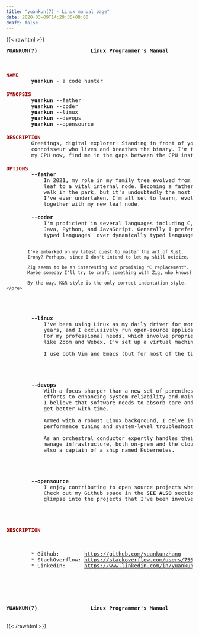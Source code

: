 ```yaml
---
title: "yuankun(7) - Linux manual page"
date: 2020-03-09T14:29:36+08:00
draft: false
---
```


{{< rawhtml >}}
<div>
  <pre style="margin: 0; padding: 0;"><b>YUANKUN(7)                 Linux Programmer's Manual                 YUANKUN(7)</b></pre>
  <pre style="margin: 0; padding: 50px 0 0 0; color: #a00000;"><b>NAME</b></pre>
  <pre style="margin: 0; padding: 0;">        <b>yuankun</b> - a code hunter</pre>
  <pre style="margin: 0; padding: 20px 0 0 0; color: #a00000;"><b>SYNOPSIS</b></pre>
  <pre style="margin: 0; padding: 0;">        <b>yuankun</b> --father</pre>
  <pre style="margin: 0; padding: 0;">        <b>yuankun</b> --coder</pre>
  <pre style="margin: 0; padding: 0;">        <b>yuankun</b> --linux</pre>
  <pre style="margin: 0; padding: 0;">        <b>yuankun</b> --devops</pre>
  <pre style="margin: 0; padding: 0;">        <b>yuankun</b> --opensource</pre>
  <pre style="margin: 0; padding: 20px 0 0 0; color: #a00000;"><b>DESCRIPTION</b></pre>
  <pre style="margin: 0; padding: 0;">        Greetings, digital explorer! Standing in front of you is a coding
        connoisseur who lives and breathes the binary. I'm too busy steering
        my CPU now, find me in the gaps between the CPU instructions!</pre>
  <pre style="margin: 0; padding: 20px 0 0 0; color: #a00000;"><b>OPTIONS</b></pre>
  <pre style="margin: 0; padding: 0;">        <b>--father</b>
            In 2021, my role in my family tree evolved from being a mere
            leaf to a vital internal node. Becoming a father has been no
            walk in the park, but it's undoubtedly the most rewarding role
            I've ever undertaken. I'm all set to learn, evolve, and grow
            together with my new leaf node.</pre>
  <pre style="margin: 0; padding: 20px 0 0 0;">        <b>--coder</b>
            I'm proficient in several languages including C, C++, Golang,
            Java, Python, and JavaScript. Generally I prefer statically
            typed languages  over dynamically typed languages.

            I've embarked on my latest quest to master the art of Rust.
            Irony? Perhaps, since I don't intend to let my skill oxidize.
            
            Zig seems to be an interesting and promising "C replacement".
            Maybe someday I'll try to craft something with Zig, who knows?

            By the way, K&R style is the only correct indentation style.</pre>
  <pre style="margin: 0; padding: 20px 0 0 0;">        <b>--linux</b>
            I've been using Linux as my daily driver for more than five
            years, and I exclusively run open-source applications on it.
            For my professional needs, which involve proprietary software
            like Zoom and Webex, I'v set up a virtual machine.

            I use both Vim and Emacs (but for most of the time, Vim).</pre>
  <pre style="margin: 0; padding: 20px 0 0 0;">        <b>--devops</b>
            With a focus sharper than a new set of parentheses, I've devoted my
            efforts to enhancing system reliability and maintainability, because
            I believe that software needs to absorb care and energy in order to
            get better with time.

            Armed with a robust Linux background, I delve into the heart of
            performance tuning and system-level troubleshooting.

            As an orchestral conductor expertly handles their instruments, I
            manage infrastructure, both on-prem and the cloud, at scale. I'm
            also a captain of a ship named Kubernetes.</pre>
  <pre style="margin: 0; padding: 20px 0 0 0;">        <b>--opensource</b>
            I enjoy contributing to open source projects whenever I have time.
            Check out my Github space in the <b>SEE ALSO</b> section to get a
            glimpse into the projects that I've been involved in recently.</pre>
  <pre style="margin: 0; padding: 20px 0 0 0; color: #a00000;"><b>DESCRIPTION</b></pre>
  <pre style="margin: 0; padding: 0;">        * Github:        <a href="https://github.com/yuankunzhang">https://github.com/yuankunzhang</a>
        * StackOverflow: <a href="https://stackoverflow.com/users/756651">https://stackoverflow.com/users/756651</a>
        * LinkedIn:      <a href="https://www.linkedin.com/in/yuankun-zhang-b1415b116/">https://www.linkedin.com/in/yuankun-zhang-b1415b116/</a></pre>
  <pre style="margin: 0; padding: 50px 0 0 0;"><b>YUANKUN(7)                 Linux Programmer's Manual                 YUANKUN(7)</b></pre>
</div>
{{< /rawhtml >}}
